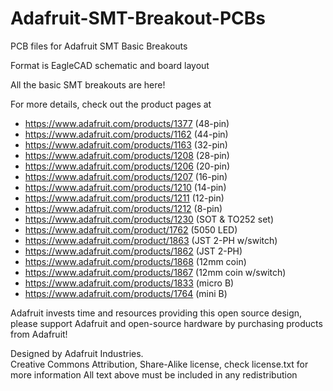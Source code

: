 # Adafruit-SMT-Breakout-PCBs
PCB files for Adafruit SMT Basic Breakouts

Format is EagleCAD schematic and board layout

All the basic SMT breakouts are here!

For more details, check out the product pages at

  * https://www.adafruit.com/products/1377 (48-pin)
  * https://www.adafruit.com/products/1162 (44-pin)
  * https://www.adafruit.com/products/1163 (32-pin)
  * https://www.adafruit.com/products/1208 (28-pin)
  * https://www.adafruit.com/products/1206 (20-pin)
  * https://www.adafruit.com/products/1207 (16-pin)
  * https://www.adafruit.com/products/1210 (14-pin)
  * https://www.adafruit.com/products/1211 (12-pin)
  * https://www.adafruit.com/products/1212 (8-pin)
  * https://www.adafruit.com/products/1230 (SOT & TO252 set)
  * https://www.adafruit.com/product/1762 (5050 LED)
  * https://www.adafruit.com/product/1863 (JST 2-PH w/switch)
  * https://www.adafruit.com/products/1862 (JST 2-PH)
  * https://www.adafruit.com/products/1868 (12mm coin)
  * https://www.adafruit.com/products/1867 (12mm coin w/switch)
  * https://www.adafruit.com/products/1833 (micro B)
  * https://www.adafruit.com/products/1764 (mini B)

Adafruit invests time and resources providing this open source design, 
please support Adafruit and open-source hardware by purchasing 
products from Adafruit!

Designed by Adafruit Industries.  
Creative Commons Attribution, Share-Alike license, check license.txt for more information
All text above must be included in any redistribution